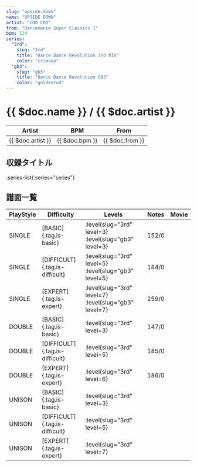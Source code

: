 ```yaml
---
slug: "upside-down"
name: "UPSIDE DOWN"
artist: "COO COO"
from: "Dancemania Super Classics 1"
bpm: 124
series:
  "3rd":
    slug: "3rd"
    title: "Dance Dance Revolution 3rd MIX"
    color: "crimson"
  "gb3":
    slug: "gb3"
    title: "Dance Dance Revolution GB3"
    color: "goldenrod"
---
```


# {{ $doc.name }} / {{ $doc.artist }}

|Artist|BPM|From|
|------|---|----|
|{{ $doc.artist }}|{{ $doc.bpm }}|{{ $doc.from }}|

## 収録タイトル

:series-list{:series="series"}

## 譜面一覧

|PlayStyle|Difficulty|Levels|Notes|Movie|
|---------|----------|------|-----|-----|
|SINGLE|[BASIC]{.tag.is-basic}|:level{slug="3rd" level=3} :level{slug="gb3" level=3}|152/0||
|SINGLE|[DIFFICULT]{.tag.is-difficult}|:level{slug="3rd" level=5} :level{slug="gb3" level=5}|184/0||
|SINGLE|[EXPERT]{.tag.is-expert}|:level{slug="3rd" level=7} :level{slug="gb3" level=7}|259/0||
|DOUBLE|[BASIC]{.tag.is-basic}|:level{slug="3rd" level=3}|147/0||
|DOUBLE|[DIFFICULT]{.tag.is-difficult}|:level{slug="3rd" level=5}|185/0||
|DOUBLE|[EXPERT]{.tag.is-expert}|:level{slug="3rd" level=6}|186/0||
|UNISON|[BASIC]{.tag.is-basic}|:level{slug="3rd" level=3}|||
|UNISON|[DIFFICULT]{.tag.is-difficult}|:level{slug="3rd" level=5}|||
|UNISON|[EXPERT]{.tag.is-expert}|:level{slug="3rd" level=7}|||
